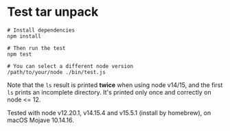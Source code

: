 # Test tar unpack

```shell
# Install dependencies
npm install

# Then run the test
npm test

# You can select a different node version
/path/to/your/node ./bin/test.js
```

Note that the `ls` result is printed **twice** when using node v14/15, and the first `ls` prints an incomplete directory. It's printed only once and correctly on node <= 12.

Tested with node v12.20.1, v14.15.4 and v15.5.1 (install by homebrew), on macOS Mojave 10.14.16.
